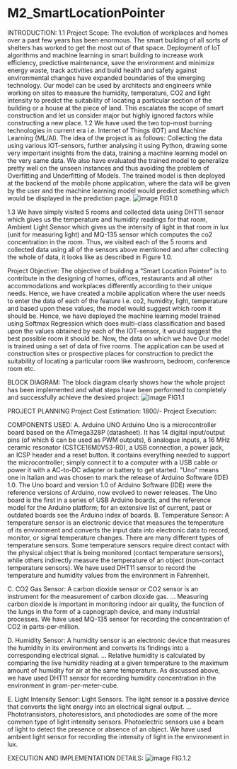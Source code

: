 # M2_SmartLocationPointer
INTRODUCTION:
1.1	Project Scope: The evolution of workplaces and homes over a past few years has been enormous. The smart building of all sorts of shelters has worked to get the most out of that space. Deployment of IoT algorithms and machine learning in smart building to increase work efficiency, predictive maintenance, save the environment and minimize energy waste, track activities and build health and safety against environmental changes have expanded boundaries of the emerging technology. Our model can be used by architects and engineers while working on sites to measure the humidity, temperature, CO2 and light intensity to predict the suitability of locating a particular section of the building or a house at the piece of land. This escalates the scope of smart construction and let us consider major but highly ignored factors while constructing a new place.
1.2 We have used the two top-most burning technologies in current era i.e. Internet of Things (IOT) and Machine Learning (ML/AI). The idea of the project is as follows: Collecting the data using various IOT-sensors, further analysing it using Python, drawing some very important insights from the data, training a machine learning model on the very same data. We also have evaluated the trained model to generalize pretty well on the unseen instances and thus avoiding the problem of Overfitting and Underfitting of Models. The trained model is then deployed at the backend of the mobile phone application, where the data will be given by the user and the machine learning model would predict something which would be displayed in the prediction page.
![image](https://user-images.githubusercontent.com/101264490/164463274-242d4b40-5bf7-45b5-9122-07e90289c53f.png) FIG1.0

1.3	We have simply visited 5 rooms and collected data using DHT11 sensor which gives us the temperature and humidity readings for that room, Ambient Light Sensor which gives us the intensity of light in that room in lux (unit for measuring light) and MQ-135 sensor which computes the co2 concentration in the room. Thus, we visited each of the 5 rooms and collected data using all of the sensors above mentioned and after collecting the whole of data, it looks like as described in Figure 1.0.

Project Objective:  The objective of building a “Smart Location Pointer” is to contribute in the designing of homes, offices, restaurants and all other accommodations and workplaces differently according to their unique needs. Hence, we have created a mobile application where the user needs to enter the data of each of the feature i.e. co2, humidity, light, temperature and based upon these values, the model would suggest which room it should be. Hence, we have deployed the machine learning model trained using Softmax Regression which does multi-class classification and based upon the values obtained by each of the IOT-sensor, it would suggest the best possible room it should be. Now, the data on which we have Our model is trained using a set of data of five rooms. The application can be used at construction sites or prospective places for construction to predict the suitability of locating a particular room like washroom, bedroom, conference room etc.

BLOCK DIAGRAM:
The block diagram clearly shows how the whole project has been implemented and what steps have been performed to completely and successfully achieve the desired project:
![image](https://user-images.githubusercontent.com/101264490/164463503-3ca7a39f-e578-4c87-8c48-cf4092150c93.png) FIG1.1

PROJECT PLANNING 
Project Cost Estimation: 1800/-
Project Execution:

COMPONENTS USED:
A.	Arduino UNO
Arduino Uno is a microcontroller board based on the ATmega328P (datasheet). It has 14 digital input/output pins (of which 6 can be used as PWM outputs), 6 analogue inputs, a 16 MHz ceramic resonator (CSTCE16M0V53-R0), a USB connection, a power jack, an ICSP header and a reset button. It contains everything needed to support the microcontroller; simply connect it to a computer with a USB cable or power it with a AC-to-DC adapter or battery to get started.
"Uno" means one in Italian and was chosen to mark the release of Arduino Software (IDE) 1.0. The Uno board and version 1.0 of Arduino Software (IDE) were the reference versions of Arduino, now evolved to newer releases. The Uno board is the first in a series of USB Arduino boards, and the reference model for the Arduino platform; for an extensive list of current, past or outdated boards see the Arduino index of boards.
B.	Temperature Sensor:
A temperature sensor is an electronic device that measures the temperature of its environment and converts the input data into electronic data to record, monitor, or signal temperature changes. There are many different types of temperature sensors. Some temperature sensors require direct contact with the physical object that is being monitored (contact temperature sensors), while others indirectly measure the temperature of an object (non-contact temperature sensors). We have used DHT11 sensor to record the temperature and humidity values from the environment in Fahrenheit.

C.	CO2   Gas Sensor:
A carbon dioxide sensor or CO2 sensor is an instrument for the measurement of carbon dioxide gas. ... Measuring carbon dioxide is important in monitoring indoor air quality, the function of the lungs in the form of a capnograph device, and many industrial processes. We have used MQ-135 sensor for recording the concentration of CO2 in parts-per-million.

D.	Humidity Sensor:
A humidity sensor is an electronic device that measures the humidity in its environment and converts its findings into a corresponding electrical signal. ... Relative humidity is calculated by comparing the live humidity reading at a given temperature to the maximum amount of humidity for air at the same temperature. As discussed above, we have used DHT11 sensor for recording humidity concentration in the environment in gram-per-meter-cube. 

E.	Light Intensity Sensor:
Light Sensors. The light sensor is a passive device that converts the light energy into an electrical signal output. ... Phototransistors, photoresistors, and photodiodes are some of the more common type of light intensity sensors. Photoelectric sensors use a beam of light to detect the presence or absence of an object. We have used ambient light sensor for recording the intensity of light in the environment in lux.

EXECUTION AND IMPLEMENTATION DETAILS:
![image](https://user-images.githubusercontent.com/101264490/164465979-f9e28b7f-eadf-4d63-b3ed-54f5c4f70f38.png) FIG.1.2




